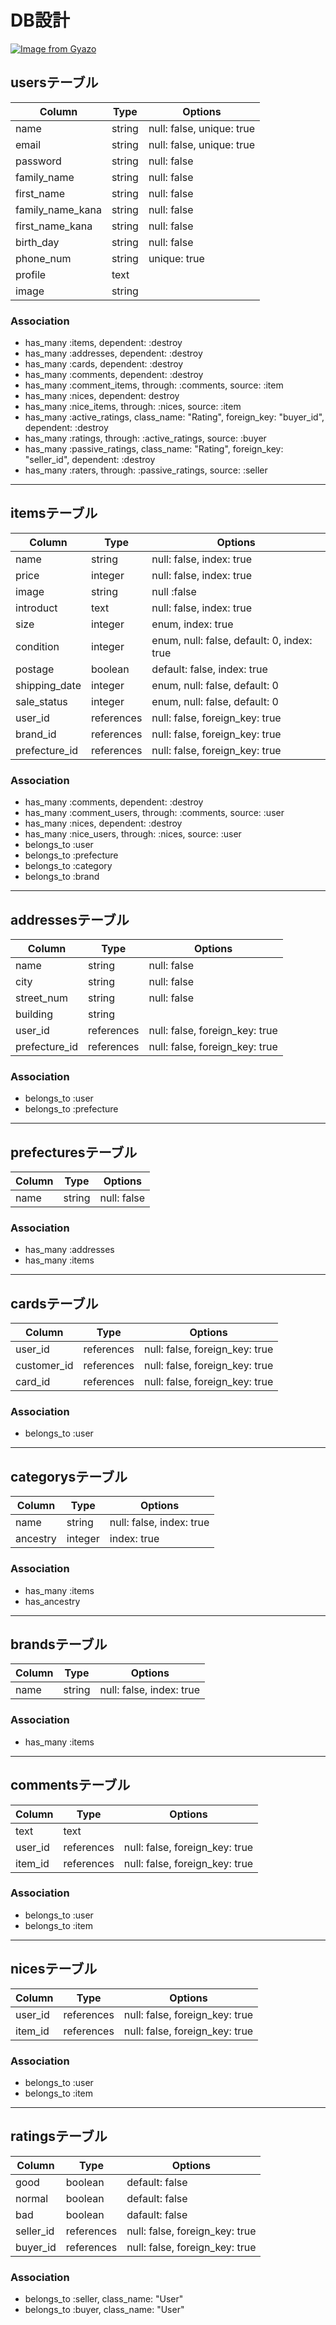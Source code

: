 # DB設計

[![Image from Gyazo](https://i.gyazo.com/e63311c62f1247fff82df3c85498bc6e.png)](https://gyazo.com/dc9fa6bfe26c282e45ffe8f597e75c3a)

## usersテーブル

|Column|Type|Options|
|------|----|-------|
|name|string|null: false, unique: true|
|email|string|null: false, unique: true|
|password|string|null: false|
|family_name|string|null: false|
|first_name|string|null: false|
|family_name_kana|string|null: false|
|first_name_kana|string|null: false|
|birth_day|string|null: false|
|phone_num|string|unique: true|
|profile|text||
|image|string||

### Association
- has_many :items, dependent: :destroy
- has_many :addresses, dependent: :destroy
- has_many :cards, dependent: :destroy
- has_many :comments, dependent: :destroy
- has_many :comment_items, through: :comments, source: :item
- has_many :nices, dependent: destroy
- has_many :nice_items, through: :nices, source: :item
- has_many :active_ratings, class_name: "Rating", foreign_key: "buyer_id", dependent: :destroy
- has_many :ratings, through: :active_ratings, source: :buyer
- has_many :passive_ratings, class_name: "Rating", foreign_key: "seller_id", dependent: :destroy
- has_many :raters, through: :passive_ratings, source: :seller

---

## itemsテーブル

|Column|Type|Options|
|------|----|-------|
|name|string|null: false, index: true|
|price|integer|null: false, index: true|
|image|string|null :false|
|introduct|text|null: false, index: true|
|size|integer|enum, index: true|
|condition|integer|enum, null: false, default: 0, index: true|
|postage|boolean|default: false, index: true|
|shipping_date|integer|enum, null: false, default: 0|
|sale_status|integer|enum, null: false, default: 0|
|user_id|references|null: false, foreign_key: true|
|brand_id|references|null: false, foreign_key: true|
|prefecture_id|references|null: false, foreign_key: true|

### Association
- has_many :comments, dependent: :destroy
- has_many :comment_users, through: :comments, source: :user
- has_many :nices, dependent: :destroy
- has_many :nice_users, through: :nices, source: :user
- belongs_to :user
- belongs_to :prefecture
- belongs_to :category
- belongs_to :brand

---

## addressesテーブル
|Column|Type|Options|
|------|----|-------|
|name|string|null: false|
|city|string|null: false|
|street_num|string|null: false|
|building|string||
|user_id|references|null: false, foreign_key: true|
|prefecture_id|references|null: false, foreign_key: true|

### Association
- belongs_to :user
- belongs_to :prefecture

---

## prefecturesテーブル
|Column|Type|Options|
|------|----|-------|
|name|string|null: false|

### Association
- has_many :addresses
- has_many :items

---

## cardsテーブル
|Column|Type|Options|
|------|----|-------|
|user_id|references|null: false, foreign_key: true|
|customer_id|references|null: false, foreign_key: true|
|card_id|references|null: false, foreign_key: true|

### Association
- belongs_to :user

---

## categorysテーブル
|Column|Type|Options|
|------|----|-------|
|name|string|null: false, index: true|
|ancestry|integer|index: true|

### Association
- has_many :items
- has_ancestry
---

## brandsテーブル
|Column|Type|Options|
|------|----|-------|
|name|string|null: false, index: true|

### Association
- has_many :items

---

## commentsテーブル
|Column|Type|Options|
|------|----|-------|
|text|text||
|user_id|references|null: false, foreign_key: true|
item_id|references|null: false, foreign_key: true|

### Association
- belongs_to :user
- belongs_to :item

---

## nicesテーブル
|Column|Type|Options|
|------|----|-------|
|user_id|references|null: false, foreign_key: true|
item_id|references|null: false, foreign_key: true|

### Association
- belongs_to :user
- belongs_to :item

---

## ratingsテーブル
|Column|Type|Options|
|------|----|-------|
|good|boolean|default: false|
|normal|boolean|default: false|
|bad|boolean|dafault: false|
|seller_id|references|null: false, foreign_key: true|
|buyer_id|references|null: false, foreign_key: true|

### Association
- belongs_to :seller, class_name: "User"
- belongs_to :buyer, class_name: "User"